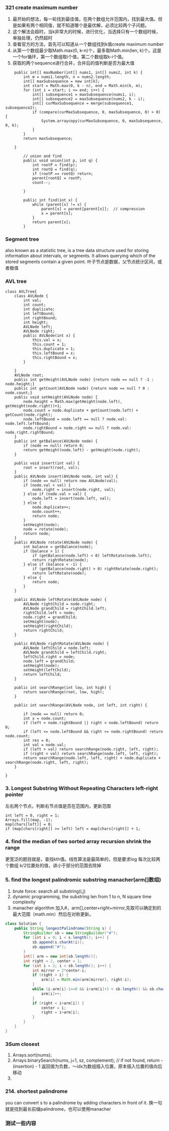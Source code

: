 ### 321 create maximum number
1. 最开始的想法，每一轮找到最佳值，在两个数组允许范围内，找到最大值。但是如果有两个相同值，就不知道哪个是最优解，必须比较两个子问题。
2. 这个解法会超时，当k非常大的时候，进行优化，当选择只有一个数组时候，单独处理，仍然超时
3. 查看官方的方法，首先可以知道从一个数组找到k值create maximum number
4. 从第一个数组最少取Math.max(0, k-n)个，最多取Math.min(len, k)个。这是一个for循环，第一个数组取i个值，第二个数组取k-i个值。
5. 获取的两个sequence进行合并，合并后的值判断是否为最大值

```
    public int[] maxNumber(int[] nums1, int[] nums2, int k) {
        int m = nums1.length, n = nums2.length;
        int[] maxSubsequence = new int[k];
        int start = Math.max(0, k - n), end = Math.min(k, m);
        for (int i = start; i <= end; i++) {
            int[] subsequence1 = maxSubsequence(nums1, i);
            int[] subsequence2 = maxSubsequence(nums2, k - i);
            int[] curMaxSubsequence = merge(subsequence1, subsequence2);
            if (compare(curMaxSubsequence, 0, maxSubsequence, 0) > 0) {
                System.arraycopy(curMaxSubsequence, 0, maxSubsequence, 0, k);
            }
        }
        return maxSubsequence;

    }

        // union and find
        public void union(int p, int q) {
            int rootP = find(p);
            int rootQ = find(q);
            if (rootP == rootQ) return;
            parent[rootQ] = rootP;
            count--;

        }

        public int find(int x) {
            while (parent[x] != x) {
                parent[x] = parent[parent[x]];  // compression
                x = parent[x];
            }
            return parent[x];
        }

```
### Segment tree
also known as a statistic tree, is a tree data structure used for storing information about intervals, or segments. 
It allows querying which of the stored segments contain a given point.
叶子节点是数据，父节点统计区间，或者极值

### AVL tree

```
class AVLTree{
    class AVLNode {
        int val;
        int count;
        int duplicate;
        int leftBound;
        int rightBound;
        int height;
        AVLNode left;
        AVLNode right;
        public AVLNode(int x) {
            this.val = x;
            this.count = 1;
            this.duplicate = 1;
            this.leftBound = x;
            this.rightBound = x;
        }

    }
    AVLNode root;
    public int getHeight(AVLNode node) {return node == null ? -1 : node.height;}
    public int getCount(AVLNode node) {return node == null ? 0 : node.count;}
    public void setHeight(AVLNode node) {
        node.height = Math.max(getHeight(node.left), getHeight(node.right))+1;
        node.count = node.duplicate + getCount(node.left) + getCount(node.right);
        node.leftBound = node.left == null ? node.val: node.left.leftBound;
        node.rightBound = node.right == null ? node.val: node.right.rightBound;
    }
    public int getBalance(AVLNode node) {
        if (node == null) return 0;
        return getHeight(node.left) - getHeight(node.right);
    }

    public void insert(int val) {
        root = insert(root, val);
    }
    public AVLNode insert(AVLNode node, int val) {
        if (node == null) return new AVLNode(val);
        if (node.val < val) {
            node.right = insert(node.right, val);
        } else if (node.val > val) {
            node.left = insert(node.left, val);
        } else {
            node.duplicate++;
            node.count++;
            return node;
        }
        setHeight(node);
        node = rotate(node);
        return node;
    }
    public AVLNode rotate(AVLNode node) {
        int balance = getBalance(node);
        if (balance > 1) {
            if (getBalance(node.left) < 0) leftRotate(node.left);
            return rightRotate(node);
        } else if (balance < -1) {
            if (getBalance(node.right) > 0) rightRotate(node.right);
            return leftRotate(node);
        } else {
            return node;
        }
    }

    public AVLNode leftRotate(AVLNode node) {
        AVLNode rightChild = node.right;
        AVLNode grandChild = rightChild.left;
        rightChild.left = node;
        node.right = grandChild;
        setHeight(node);
        setHeight(rightChild);
        return rightChild;
    }

    public AVLNode rightRotate(AVLNode node) {
        AVLNode leftChild = node.left;
        AVLNode grandChild = leftChild.right;
        leftChild.right = node;
        node.left = grandChild;
        setHeight(node);
        setHeight(leftChild);
        return leftChild;
    }

    public int searchRange(int low, int high) {
        return searchRange(root, low, high);
    }

    public int searchRange(AVLNode node, int left, int right) {

        if (node == null) return 0;
        int x = node.count;
        if (left > node.rightBound || right < node.leftBound) return 0;
        if (left <= node.leftBound && right >= node.rightBound) return node.count;
        int res = 0;
        int val = node.val;
        if (left > val) return searchRange(node.right, left, right);
        if (right < val) return searchRange(node.left, left, right);
        return searchRange(node.left, left, right) + node.duplicate + searchRange(node.right, left, right);
    }

}
```
### 3. Longest Substring Without Repeating Characters    left-right pointer
左右两个节点，判断右节点值是否在范围内，更新范围
```
int left = 0, right = 1;
Arrays.fill(map, -1);
map[chars[left]] = 0;
if (map[chars[right]] >= left) left = map[chars[right]] + 1;
```
### 4. find the median of two sorted array               recursion shrink the range
更宽泛的题目就是，查找kth值。线性算法是最简单的，但是要求log
每次比较两个数组 k/2位置处的值，讲小于部分的范围去除掉
### 5. find the longest palindromic substring            manacher(arm[]数组)
1. brute force: search all substring(i,j)
2. dynamic programming, the substring len from 1 to n, N square time complexity
3. manacher algorithm  加入#，arm[],center+right+mirror,先取可以确定到的最大范围（math.min）然后在对称更新。
```java
class Solution {
    public String longestPalindrome(String s) {
        StringBuilder sb = new StringBuilder("#");
        for (int i = 0; i < s.length(); i++) {
            sb.append(s.charAt(i));
            sb.append("#");
        }
        int[] arm = new int[sb.length()];
        int right = 2, center = 1;
        for (int i = 2; i < sb.length(); i++) {
            int mirror = 2*center-i;
            if (right > i) {
                arm[i] = Math.min(arm[mirror], right-i);
            }
            while (i-arm[i]-1>=0 && i+arm[i]+1 < sb.length() && sb.charAt(i-arm[i]-1) == sb.charAt(i+arm[i]+1)) {
                arm[i]++;
            }
            if (right < i+arm[i]) {
                center = i;
                right = i+arm[i];
            }
        }
    }
}
```
### 3Sum closest
1. Arrays.sort(nums);
2. Arrays.binarySearch(nums, j+1, sz, complement); // if not found, return - (insertion) - 1
   返回值为负数，～idx为数组插入位置，原本插入位置的值向后移动
3. 

### 214. shortest palindrome
you can convert s to a palindrome by adding characters in front of it.
换一句就是找到最长前缀palindrome，也可以使用manacher


### 测试一些内容

